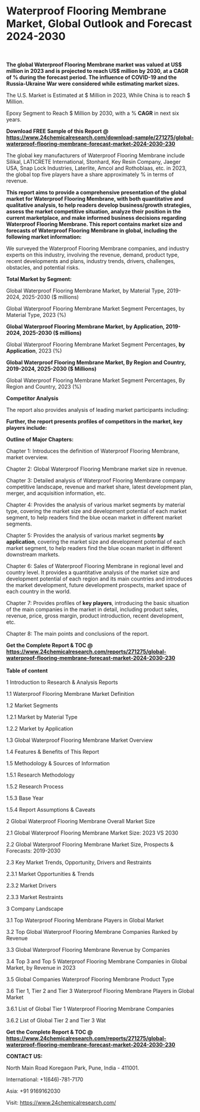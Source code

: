 <h1>Waterproof Flooring Membrane Market, Global Outlook and Forecast 2024-2030</h1><br/><p><strong>The global Waterproof Flooring Membrane market was valued at US$ million in 2023 and is projected to reach US$ million by 2030, at a <strong>CAGR</strong> of % during the forecast period. The influence of COVID-19 and the Russia-Ukraine War were considered while estimating market sizes.</strong></p><p>The U.S. Market is Estimated at $ Million in 2023, While China is to reach $ Million.</p><p>Epoxy Segment to Reach $ Million by 2030, with a % <strong>CAGR</strong> in next six years.</p><div><b>Download FREE Sample of this Report @ <a href="https://www.24chemicalresearch.com/download-sample/271275/global-waterproof-flooring-membrane-forecast-market-2024-2030-230">https://www.24chemicalresearch.com/download-sample/271275/global-waterproof-flooring-membrane-forecast-market-2024-2030-230</a></b></div><p>The global key manufacturers of Waterproof Flooring Membrane include Silikal, LATICRETE International, Stonhard, Key Resin Company, Jaeger USA, Snap Lock Industries, Laterlite, Amcol and Rothoblaas, etc. in 2023, the global top five players have a share approximately % in terms of revenue.</p><p><strong>This report aims to provide a comprehensive presentation of the global market for Waterproof Flooring Membrane, with both quantitative and qualitative analysis, to help readers develop business/growth strategies, assess the market competitive situation, analyze their position in the current marketplace, and make informed business decisions regarding Waterproof Flooring Membrane. This report contains market size and forecasts of Waterproof Flooring Membrane in global, including the following market information:</strong></p><p>We surveyed the Waterproof Flooring Membrane companies, and industry experts on this industry, involving the revenue, demand, product type, recent developments and plans, industry trends, drivers, challenges, obstacles, and potential risks.</p><p><strong>Total Market by Segment:</strong></p><p>Global Waterproof Flooring Membrane Market, by Material Type, 2019-2024, 2025-2030 ($ millions)</p><p>Global Waterproof Flooring Membrane Market Segment Percentages, by Material Type, 2023 (%)</p><p><strong>Global Waterproof Flooring Membrane Market, <strong>by Application</strong>, 2019-2024, 2025-2030 ($ millions)</strong></p><p>Global Waterproof Flooring Membrane Market Segment Percentages, <strong>by Application</strong>, 2023 (%)</p><p><strong>Global Waterproof Flooring Membrane Market, By Region and Country, 2019-2024, 2025-2030 ($ Millions)</strong></p><p>Global Waterproof Flooring Membrane Market Segment Percentages, By Region and Country, 2023 (%)</p><p><strong>Competitor Analysis</strong></p><p>The report also provides analysis of leading market participants including:</p><p><strong>Further, the report presents profiles of competitors in the market, <strong>key players</strong> include:</strong></p><p><strong>Outline of Major Chapters:</strong></p><p>Chapter 1: Introduces the definition of Waterproof Flooring Membrane, market overview.</p><p>Chapter 2: Global Waterproof Flooring Membrane market size in revenue.</p><p>Chapter 3: Detailed analysis of Waterproof Flooring Membrane company competitive landscape, revenue and market share, latest development plan, merger, and acquisition information, etc.</p><p>Chapter 4: Provides the analysis of various market segments by material type, covering the market size and development potential of each market segment, to help readers find the blue ocean market in different market segments.</p><p>Chapter 5: Provides the analysis of various market segments <strong>by application</strong>, covering the market size and development potential of each market segment, to help readers find the blue ocean market in different downstream markets.</p><p>Chapter 6: Sales of Waterproof Flooring Membrane in regional level and country level. It provides a quantitative analysis of the market size and development potential of each region and its main countries and introduces the market development, future development prospects, market space of each country in the world.</p><p>Chapter 7: Provides profiles of <strong>key players</strong>, introducing the basic situation of the main companies in the market in detail, including product sales, revenue, price, gross margin, product introduction, recent development, etc.</p><p>Chapter 8: The main points and conclusions of the report.</p><div><b>Get the Complete Report & TOC @ <a href="https://www.24chemicalresearch.com/reports/271275/global-waterproof-flooring-membrane-forecast-market-2024-2030-230">https://www.24chemicalresearch.com/reports/271275/global-waterproof-flooring-membrane-forecast-market-2024-2030-230</a></b></div><br><b>Table of content</b><p>1 Introduction to Research & Analysis Reports<br />
 
  1.1 Waterproof Flooring Membrane Market Definition<br />
 
  1.2 Market Segments<br />
 
  1.2.1 Market by Material Type<br />
 
  1.2.2 Market by Application<br />
 
  1.3 Global Waterproof Flooring Membrane Market Overview<br />
 
  1.4 Features & Benefits of This Report<br />
 
  1.5 Methodology & Sources of Information<br />
 
  1.5.1 Research Methodology<br />
 
  1.5.2 Research Process<br />
 
  1.5.3 Base Year<br />
 
  1.5.4 Report Assumptions & Caveats<br />
 
 2 Global Waterproof Flooring Membrane Overall Market Size<br />
 
  2.1 Global Waterproof Flooring Membrane Market Size: 2023 VS 2030<br />
 
  2.2 Global Waterproof Flooring Membrane Market Size, Prospects & Forecasts: 2019-2030<br />
 
  2.3 Key Market Trends, Opportunity, Drivers and Restraints<br />
 
  2.3.1 Market Opportunities & Trends<br />
 
  2.3.2 Market Drivers<br />
 
  2.3.3 Market Restraints<br />
 
 3 Company Landscape<br />
 
  3.1 Top Waterproof Flooring Membrane Players in Global Market<br />
 
  3.2 Top Global Waterproof Flooring Membrane Companies Ranked by Revenue<br />
 
  3.3 Global Waterproof Flooring Membrane Revenue by Companies<br />
 
  3.4 Top 3 and Top 5 Waterproof Flooring Membrane Companies in Global Market, by Revenue in 2023<br />
 
  3.5 Global Companies Waterproof Flooring Membrane Product Type<br />
 
  3.6 Tier 1, Tier 2 and Tier 3 Waterproof Flooring Membrane Players in Global Market<br />
 
  3.6.1 List of Global Tier 1 Waterproof Flooring Membrane Companies<br />
 
  3.6.2 List of Global Tier 2 and Tier 3 Wat<br><div><b>Get the Complete Report & TOC @ <a href="https://www.24chemicalresearch.com/reports/271275/global-waterproof-flooring-membrane-forecast-market-2024-2030-230">https://www.24chemicalresearch.com/reports/271275/global-waterproof-flooring-membrane-forecast-market-2024-2030-230</a></b></div></p>
 
 <b>CONTACT US:</b><br>
 
 North Main Road Koregaon Park, Pune, India - 411001.<br/>
 
 International: +1(646)-781-7170<br/>
 
 Asia: +91 9169162030<br/>
 
 Visit: <a href="https://www.24chemicalresearch.com/">https://www.24chemicalresearch.com/</a>
 
 <br>